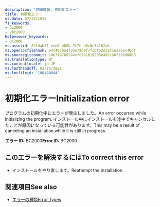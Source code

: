 ```yaml
---
description: '詳細情報: 初期化エラー'
title: 初期化エラー
ms.date: 07/20/2015
f1_keywords:
- bc2000
- vbc2000
helpviewer_keywords:
- BC2000
ms.assetid: 82fdab51-eee0-488b-9f7e-a5c0c5c182ab
ms.openlocfilehash: e4c407ba4f30e72d0f7fcbf52d22fce1abec46cf
ms.sourcegitcommit: 10e719780594efc781b15295e499c66f316068b8
ms.translationtype: HT
ms.contentlocale: ja-JP
ms.lasthandoff: 02/14/2021
ms.locfileid: "100460944"
---
```

# <a name="initialization-error"></a><span data-ttu-id="70e90-103">初期化エラー</span><span class="sxs-lookup"><span data-stu-id="70e90-103">Initialization error</span></span>

<span data-ttu-id="70e90-104">プログラムの初期化中にエラーが発生しました。</span><span class="sxs-lookup"><span data-stu-id="70e90-104">An error occurred while initializing the program.</span></span> <span data-ttu-id="70e90-105">インストール中にインストールを途中でキャンセルしたことが原因になっている可能性があります。</span><span class="sxs-lookup"><span data-stu-id="70e90-105">This may be a result of canceling an installation while it is still in progress.</span></span>  
  
 <span data-ttu-id="70e90-106">**エラー ID:** BC2000</span><span class="sxs-lookup"><span data-stu-id="70e90-106">**Error ID:** BC2000</span></span>  
  
## <a name="to-correct-this-error"></a><span data-ttu-id="70e90-107">このエラーを解決するには</span><span class="sxs-lookup"><span data-stu-id="70e90-107">To correct this error</span></span>  
  
- <span data-ttu-id="70e90-108">インストールをやり直します。</span><span class="sxs-lookup"><span data-stu-id="70e90-108">Reattempt the installation.</span></span>  
  
## <a name="see-also"></a><span data-ttu-id="70e90-109">関連項目</span><span class="sxs-lookup"><span data-stu-id="70e90-109">See also</span></span>

- [<span data-ttu-id="70e90-110">エラーの種類</span><span class="sxs-lookup"><span data-stu-id="70e90-110">Error Types</span></span>](../programming-guide/language-features/error-types.md)
